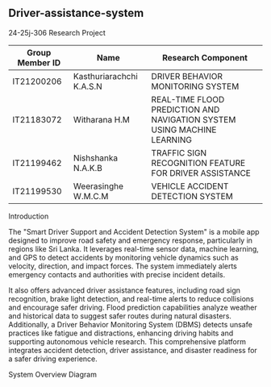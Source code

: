 ## Driver-assistance-system
24-25j-306 Research Project

| Group Member ID | Name  | Research Component |
|------------------|------------------|------------------|
| IT21200206    | Kasthuriarachchi K.A.S.N     | DRIVER BEHAVIOR MONITORING SYSTEM |
| IT21183072    | Witharana H.M    | REAL-TIME FLOOD PREDICTION AND NAVIGATION SYSTEM USING MACHINE LEARNING |
| IT21199462    | Nishshanka N.A.K.B    | TRAFFIC SIGN RECOGNITION FEATURE FOR DRIVER ASSISTANCE |
| IT21199530    | Weerasinghe W.M.C.M    | VEHICLE ACCIDENT DETECTION SYSTEM |

Introduction

The "Smart Driver Support and Accident Detection System" is a mobile app designed to improve road safety and emergency response, particularly in regions like Sri Lanka. It leverages real-time sensor data, machine learning, and GPS to detect accidents by monitoring vehicle dynamics such as velocity, direction, and impact forces. The system immediately alerts emergency contacts and authorities with precise incident details. 

It also offers advanced driver assistance features, including road sign recognition, brake light detection, and real-time alerts to reduce collisions and encourage safer driving. Flood prediction capabilities analyze weather and historical data to suggest safer routes during natural disasters. Additionally, a Driver Behavior Monitoring System (DBMS) detects unsafe practices like fatigue and distractions, enhancing driving habits and supporting autonomous vehicle research. This comprehensive platform integrates accident detection, driver assistance, and disaster readiness for a safer driving experience.

System Overview Diagram 
